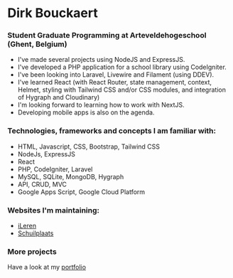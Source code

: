 <!--
**pgm-dirkbouckaert/pgm-dirkbouckaert** is a ✨ _special_ ✨ repository because its `README.md` (this file) appears on your GitHub profile.

Here are some ideas to get you started:

- 🔭 I’m currently working on ...
- 🌱 I’m currently learning ...
- 👯 I’m looking to collaborate on ...
- 🤔 I’m looking for help with ...
- 💬 Ask me about ...
- 📫 How to reach me: ...
- 😄 Pronouns: ...
- ⚡ Fun fact: ...
-->

Dirk Bouckaert
==============

### Student Graduate Programming at Arteveldehogeschool (Ghent, Belgium)
- I've made several projects using NodeJS and ExpressJS. 
- I've developed a PHP application for a school library using CodeIgniter.
- I've been looking into Laravel, Livewire and Filament (using DDEV).
- I've learned React (with React Router, state management, context, Helmet, styling with Tailwind CSS and/or CSS modules, and integration of Hygraph and Cloudinary)
- I'm looking forward to learning how to work with NextJS.
- Developing mobile apps is also on the agenda.

### Technologies, frameworks and concepts I am familiar with:
- HTML, Javascript, CSS, Bootstrap, Tailwind CSS 
- NodeJs, ExpressJS
- React 
- PHP, CodeIgniter, Laravel
- MySQL, SQLite, MongoDB, Hygraph
- API, CRUD, MVC
- Google Apps Script, Google Cloud Platform

### Websites I'm maintaining:
- [iLeren](https://ileren.be)
- [Schuilplaats](https://schuilplaats.be)

### More projects
Have a look at my [portfolio](https://dirkb.be/portfolio/)
